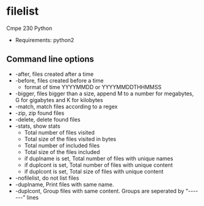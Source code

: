 # filelist
Cmpe 230 Python

* Requirements: python2

## Command line options 

* -after, files created after a time
* -before, files created before a time
    * format of time YYYYMMDD or YYYYMMDDTHHMMSS
* -bigger, files bigger than a size, append M to a number for megabytes, G for gigabytes and K for kilobytes
* -match, match files according to a regex 
* -zip, zip found files
* -delete, delete found files
* -stats, show stats
    * Total number of files visited
    * Total size of the files visited in bytes
    * Total number of included files
    * Total size of the files included
    * if duplname is set, Total number of files with unique names
    * if duplcont is set, Total number of files with unique content
    * if duplcont is set, Total size of files with unique content
* -nofilelist, do not list files
* -duplname, Print files with same name. 
* -duplcont, Group files with same content. Groups are seperated by "-------" lines
